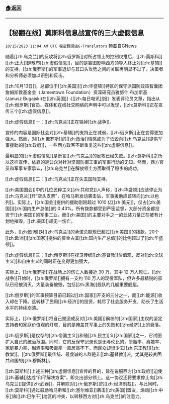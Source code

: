 ###  [:house:返回](README.md)
---


## 【秘翻在线】莫斯科信息战宣传的三大虚假信息
`10/15/2023 11:04 AM UTC 秘密翻譯組G-Translators` [轉載自GNews](https://gnews.org/articles/1836118)

随着[[zh:乌克兰]]的反攻将[[zh:俄罗斯]]对所占领土的控制权推后，[[zh:莫斯科]][[zh:正大]]肆散布[[zh:虚假信息]]，目的是妄图影响西方领导人终止对[[zh:基辅]]的支持。[[zh:俄罗斯]]的军事退却与其口头攻势之间的关联再明显不过了，决策者和分析师必须加以识别和反击。

[[zh:10月13日]]，总部位于[[zh:美国]][[zh:华盛顿]]特区的保守派国防政策智囊团詹姆斯敦基金会（Jamestown Foundation）资深研究员雅努什·布加斯基 (Janusz Bugajski)在[[zh:英国]]《[[zh:每日电讯]]报》发表评论员文章，指出从[[zh:俄罗斯]]官员、媒体和在线社交网络的声明中可以发现，[[zh:莫斯科]]正在宣传三个[[zh:虚假信息]]。

[[zh:虚假信息]]一：[[zh:乌克兰]]正在输掉[[zh:战争]]。

宣传的内容是国际社会对[[zh:基辅]]的支持正在减弱，[[zh:俄罗斯]]正在变得更加强大。然而，对[[zh:俄罗斯]]的[[zh:政治]]情感或为了诋毁向[[zh:乌克兰]]提供军事援助的[[zh:政府]]，一些西方政客不断重复这些[[zh:虚假信息]]。

最明显的[[zh:虚假信息]]是断言[[zh:乌克兰]]的反攻已经失败。[[zh:莫斯科]]之所以这样宣传，依靠的是公众对针对坚固防御工事的军事行动的无知。然而，西方官员和军事专家承认，[[zh:乌克兰]]在解放领土方面取得了稳步的成功。

[[zh:虚假信息]]二：[[zh:乌克兰]]正在失去国际支持。

[[zh:美国国会]]中的几位民粹主义[[zh:共和党]]人声称，[[zh:华盛顿]]应该停止为[[zh:乌克兰]]开“空头支票”，在哈马斯发动袭击后，军事援助应该转向[[zh:以色列]]。实际上，[[zh:国会]]提供的援助刚刚超过 1010 亿[[zh:美元]]，仅占[[zh:美国]][[zh:国内生产总值]]的 0.43%。所有拨款都受到严密监督，大部分资金都投资于[[zh:美国]]的军事工业，而[[zh:美国]]的主要对手之一的武装力量正在被有计划地摧毁，[[zh:美国]]却无一伤亡。

此外，[[zh:欧洲]]对[[zh:乌克兰]]的承诺总额现已超过[[zh:美国]]的拨款，20个[[zh:欧洲]][[zh:国家]]提供的资金占其[[zh:国内生产总值]]的比例超过了[[zh:华盛顿]]。

[[zh:虚假信息]]三：[[zh:俄罗斯]]在捍卫传统[[zh:基督教]]价值观、反对[[zh:全球主义]]和自由主义的同时正在变得更加强大。

实际上，[[zh:俄罗斯]]在战场上的伤亡人数接近 30 万，其中 12 万人死亡。[[zh:战争]]开始时，[[zh:俄罗斯]]拥有一支约 110 万人的现役军队，但许多最精锐的部队已经被消灭，大量装备被毁，包括[[zh:黑海]]舰队的几艘重要舰艇。

[[zh:俄罗斯]]的军事预算目前已超过[[zh:国家]]开支的三分之一，而[[zh:能源]]收入却在下降。这转移了民用[[zh:经济]]的投资，耗尽了社会服务开支，助长了生活水平的持续崩溃。

实际上，[[zh:俄罗斯]]将自己塑造成反对[[zh:美国]]霸权的[[zh:国家]]主权的坚定支持者和家庭价值观的灯塔，目的是掩盖其军事上的失败和[[zh:经济]]上的衰落。

[[zh:俄罗斯]]是仅存的[[zh:帝国主义]]和殖[[zh:民主]]义[[zh:国家]]之一，它试图扩大自己的统治范围。同时，它的反保守记录也是无与伦比的，堕胎率、离婚率、家庭暴力率、酗酒率和吸毒率一直居高不下，而民众却很少去[[zh:东正教]][[zh:教堂]]。[[zh:俄罗斯]]最传统、最虔诚的人群是非[[zh:基督教]]派，尤其是较贫困共和国的[[zh:穆斯林]]。

[[zh:莫斯科]]上述三种[[zh:虚假信息]]宣传的目的，旨在说服西方[[zh:政府]]迫使[[zh:基辅]]达成“和平解决方案”，即交出部分领土。这一协议还将要求停止向[[zh:乌克兰]]提供[[zh:武器]]，并解除对[[zh:俄罗斯]]的[[zh:经济制裁]]。与此同时，[[zh:莫斯科]]通过鼓励哈马斯和[[zh:塞尔维亚]]袭击[[zh:美国]]盟友，煽动[[zh:中东]]和[[zh:巴尔干]]地区的冲突，以转移西方对[[zh:乌克兰]]的注意力。
